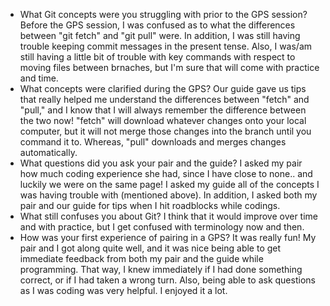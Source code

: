 * What Git concepts were you struggling with prior to the GPS session?
  Before the GPS session, I was confused as to what the differences between "git fetch" and "git pull" were. In addition, I was still having trouble keeping commit messages in the present tense. Also, I was/am still having a little bit of trouble with key commands with respect to moving files between brnaches, but I'm sure that will come with practice and time.
* What concepts were clarified during the GPS?
  Our guide gave us tips that really helped me understand the differences between "fetch" and "pull," and I know that I will always remember the difference between the two now! "fetch" will download whatever changes onto your local computer, but it will not merge those changes into the branch until you command it to. Whereas, "pull" downloads and merges changes automatically.
* What questions did you ask your pair and the guide?
  I asked my pair how much coding experience she had, since I have close to none.. and luckily we were on the same page! I asked my guide all of the concepts I was having trouble with (mentioned above). In addition, I asked both my pair and our guide for tips when I hit roadblocks while codings.
* What still confuses you about Git?
  I think that it would improve over time and with practice, but I get confused with terminology now and then.
* How was your first experience of pairing in a GPS?
  It was really fun! My pair and I got along quite well, and it was nice being able to get immediate feedback from both my pair and the guide while programming. That way, I knew immediately if I had done something correct, or if I had taken a wrong turn. Also, being able to ask questions as I was coding was very helpful. I enjoyed it a lot.
